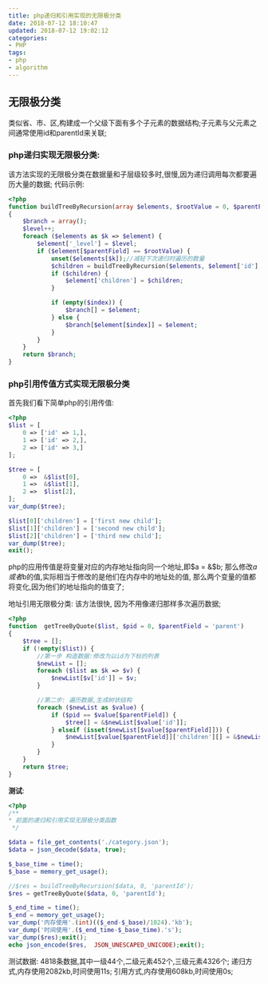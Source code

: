 ```yaml
---
title: php递归和引用实现的无限极分类
date: 2018-07-12 18:10:47
updated: 2018-07-12 19:02:12
categories:
- PHP
tags:
- php
- algorithm
---
```

## 无限极分类
类似省、市、区,构建成一个父级下面有多个子元素的数据结构;子元素与父元素之间通常使用id和parentId来关联;

### php递归实现无限极分类:
该方法实现的无限极分类在数据量和子层级较多时,很慢,因为递归调用每次都要遍历大量的数据;
代码示例:
```php
<?php
function buildTreeByRecursion(array $elements, $rootValue = 0, $parentField = "parent", $index = '', $level = 0)
{
    $branch = array();
    $level++;
    foreach ($elements as $k => $element) {
        $element['_level'] = $level;
        if ($element[$parentField] == $rootValue) {
            unset($elements[$k]);//减轻下次递归时遍历的数量
            $children = buildTreeByRecursion($elements, $element['id'], $parentField, $index, $level);
            if ($children) {
                $element['children'] = $children;
            }

            if (empty($index)) {
                $branch[] = $element;
            } else {
                $branch[$element[$index]] = $element;
            }
        }
    }
    return $branch;
}
```

### php引用传值方式实现无限极分类
首先我们看下简单php的引用传值:
```php
<?php
$list = [
    0 => ['id' => 1,],
    1 => ['id' => 2,],
    2 => ['id' => 3,]
];

$tree = [
    0 =>  &$list[0],
    1 =>  &$list[1],
    2 =>  $list[2],
];
var_dump($tree);

$list[0]['children'] = ['first new child'];
$list[1]['children'] = ['second new child'];
$list[2]['children'] = ['third new child'];
var_dump($tree);
exit();
```
php的应用传值是将变量对应的内存地址指向同一个地址,即$a = &$b;
那么修改$a或者$b的值,实际相当于修改的是他们在内存中的地址处的值, 那么两个变量的值都将变化,因为他们的地址指向的值变了;

地址引用无限极分类:
该方法很快, 因为不用像递归那样多次遍历数据;
```php
<?php
function  getTreeByQuote($list, $pid = 0, $parentField = 'parent')
{
    $tree = [];
    if (!empty($list)) {
        //第一步 构造数据:修改为以id为下标的列表
        $newList = [];
        foreach ($list as $k => $v) {
            $newList[$v['id']] = $v;
        }

        //第二步: 遍历数据,生成树状结构
        foreach ($newList as $value) {
            if ($pid == $value[$parentField]) {
                $tree[] = &$newList[$value['id']];
            } elseif (isset($newList[$value[$parentField]])) {
                $newList[$value[$parentField]]['children'][] = &$newList[$value['id']];
            }
        }
    }
    return $tree;
}

```

**测试**:
```php
<?php
/**
* 前面的递归和引用实现无限极分类函数
 */

$data = file_get_contents('./category.json');
$data = json_decode($data, true);

$_base_time = time();
$_base = memory_get_usage();

//$res = buildTreeByRecursion($data, 0, 'parentId');
$res = getTreeByQuote($data, 0, 'parentId');

$_end_time = time();
$_end = memory_get_usage();
var_dump('内存使用'.(int)(($_end-$_base)/1024).'kb');
var_dump('时间使用'.($_end_time-$_base_time).'s');
var_dump($res);exit();
echo json_encode($res,  JSON_UNESCAPED_UNICODE);exit();
```
测试数据: 4818条数据,其中一级44个,二级元素452个,三级元素4326个;
递归方式,内存使用2082kb,时间使用11s;
引用方式,内存使用608kb,时间使用0s;
